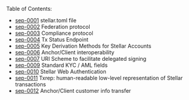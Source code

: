 
Table of Contents:
- [sep-0001](https://github.com/stellar/stellar-protocol/blob/master/ecosystem/sep-0001.md) stellar.toml file
- [sep-0002](https://github.com/stellar/stellar-protocol/blob/master/ecosystem/sep-0002.md) Federation protocol
- [sep-0003](https://github.com/stellar/stellar-protocol/blob/master/ecosystem/sep-0003.md) Compliance protocol
- [sep-0004](https://github.com/stellar/stellar-protocol/blob/master/ecosystem/sep-0004.md) Tx Status Endpoint
- [sep-0005](https://github.com/stellar/stellar-protocol/blob/master/ecosystem/sep-0005.md) Key Derivation Methods for Stellar Accounts
- [sep-0006](https://github.com/stellar/stellar-protocol/blob/master/ecosystem/sep-0006.md) Anchor/Client interoperability
- [sep-0007](https://github.com/stellar/stellar-protocol/blob/master/ecosystem/sep-0007.md) URI Scheme to facilitate delegated signing
- [sep-0009](https://github.com/stellar/stellar-protocol/blob/master/ecosystem/sep-0009.md) Standard KYC / AML fields
- [sep-0010](https://github.com/stellar/stellar-protocol/blob/master/ecosystem/sep-0010.md) Stellar Web Authentication
- [sep-0011](https://github.com/stellar/stellar-protocol/blob/master/ecosystem/sep-0011.md) Txrep: human-readable low-level representation of Stellar transactions
- [sep-0012](https://github.com/stellar/stellar-protocol/blob/master/ecosystem/sep-0012.md) Anchor/Client customer info transfer
